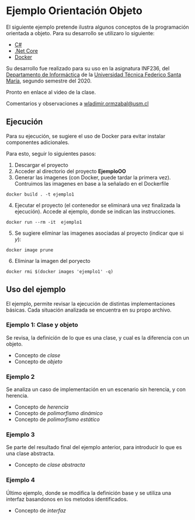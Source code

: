 # Ejemplo Orientación Objeto

El siguiente ejemplo pretende ilustra algunos conceptos de la programación orientada a objeto. Para su desarrollo se utilizaro lo siguiente:

* [C#](https://docs.microsoft.com/en-us/dotnet/csharp/)
* [.Net Core](https://dotnet.microsoft.com/download)
* [Docker](https://www.docker.com/)

Su desarrollo fue realizado para su uso en la asignatura INF236, del [Departamento de Informáctica](https://www.inf.utfsm.cl/) de la [Universidad Técnica Federico Santa María](https://www.usm.cl/), segundo semestre del 2020.

Pronto en enlace al video de la clase.

Comentarios y observaciones a [wladimir.ormzabal@usm.cl](mailto:wladimir.ormazabal@usm.cl)

## Ejecución

Para su ejecución, se sugiere el uso de Docker para evitar instalar componentes adicionales.

Para esto, seguir lo siguientes pasos:

1. Descargar el proyecto
2. Acceder al directorio del proyecto **EjemploOO**
3. Generar las imagenes (con Docker, puede tardar la primera vez). Contruimos las imagenes en base a la señalado en el Dockerfile
```
docker build . -t ejemplo1
```
4. Ejecutar el proyecto (el contenedor se eliminará una vez finalizada la ejecución). Accede al ejemplo, donde se indican las instrucciones.
```
docker run --rm -it  ejemplo1
```
5. Se sugiere eliminar las imagenes asociadas al proyecto (indicar que si *y*):
```
docker image prune
```
6. Eliminar la imagen del poryecto
```
docker rmi $(docker images 'ejemplo1' -q)
```
## Uso del ejemplo

El ejemplo, permite revisar la ejecución de distintas implementaciones básicas. Cada situación analizada se encuentra en su propo archivo.

### Ejemplo 1: Clase y objeto

Se revisa, la definición de lo que es una clase, y cual es la diferencia con un objeto.

* Concepto de *clase*
* Concepto de *objeto*

### Ejemplo 2

Se analiza un caso de implementación en un escenario sin herencia, y con herencia.

* Concepto de *herencia*
* Concepto de *polimorfismo dinámico*
* Concepto de *polimorfismo estático*

### Ejemplo 3

Se parte del resultado final del ejemplo anterior, para introducir lo que es una clase abstracta.

* Concepto de *clase abstracta*

### Ejemplo 4

Último ejemplo, donde se modifica la definición base y se utiliza una interfaz basandonos en los metodos identificados.

* Concepto de *interfaz*